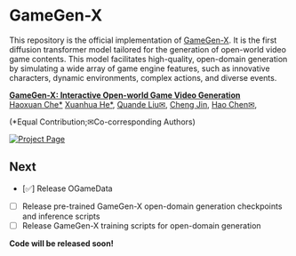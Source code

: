 # GameGen-X
This repository is the official implementation of [GameGen-X](https://gamegen-x.github.io/).
It is the first diffusion transformer model tailored for the generation of open-world video game contents. 
This model facilitates high-quality, open-domain generation by simulating a wide array of game engine features, such as innovative characters, dynamic environments, complex actions, and diverse events. 

**[GameGen-X: Interactive Open-world Game Video Generation](https://gamegen-x.github.io/)** 
</br>
[Haoxuan Che*](https://chehx.github.io/)
[Xuanhua He*](https://xuanhuahe.github.io/),
[Quande Liu✉](https://liuquande.github.io/),
[Cheng Jin](https://academic.peterkam.top/),
[Hao Chen✉](https://cse.hkust.edu.hk/~jhc/),

(*Equal Contribution;✉Co-corresponding Authors)

[![Project Page](https://img.shields.io/badge/Project-Website-green)](https://gamegen-x.github.io/)
## Next

- [✅] Release OGameData
- [ ] Release pre-trained GameGen-X open-domain generation checkpoints and inference scripts
- [ ] Release GameGen-X training scripts for open-domain generation

**Code will be released soon!**
